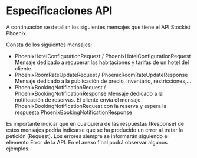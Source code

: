 # Especificaciones API

A continuación se detallan los siguientes mensajes que tiene el API Stockist Phoenix.

Consta de los siguientes mensajes: 
- PhoenixHotelConfigurationRequest / PhoenixHotelConfigurationRequest 
	Mensaje dedicado a recuperar las habitaciones y tarifas de un hotel del cliente.
- PhoenixRoomRateUpdateRequest / PhoenixRoomRateUpdateResponse
	Mensaje dedicado a la publicación de precio, inventario, restricciones,... 
- PhoenixBookingNotificationRequest / PhoenixBookingNotificationResponse
	Mensaje dedicado a la notificación de reservas. El cliente envía el mensaje PhoenixBookingNotificationRequest con la reserva y espera la respuesta PhoenixBookingNotificationResponse
	
Es importante indicar que en cualquiera de las respuestas (Response) de estos mensajes podría indicarse que se ha producido un error al tratar la petición (Request). 
Los errores siempre se informarán siguiendo el elemento Error de la API. 
En el anexo final podrá observar algunos ejemplos. 
